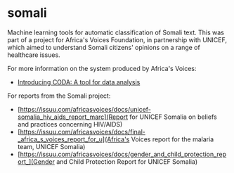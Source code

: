 # somali
Machine learning tools for automatic classification of Somali text.  This was part of a project for Africa's Voices Foundation, in partnership with UNICEF, which aimed to understand Somali citizens' opinions on a range of healthcare issues.

For more information on the system produced by Africa's Voices:
* [Introducing CODA: A tool for data analysis](https://www.africasvoices.org/ideas/newsblog/introducing-our-latest-analysis-tool-coda/)

For reports from the Somali project:
* [https://issuu.com/africasvoices/docs/unicef-somalia_hiv_aids_report_marc](Report for UNICEF Somalia on beliefs and practices concerning HIV/AIDS)
* [https://issuu.com/africasvoices/docs/final-_africa_s_voices_report_for_u](Africa's Voices report for the malaria team, UNICEF Somalia)
* [https://issuu.com/africasvoices/docs/gender_and_child_protection_report_](Gender and Child Protection Report for UNICEF Somalia)
